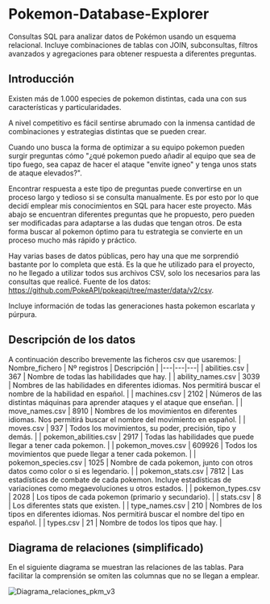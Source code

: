 # Pokemon-Database-Explorer
Consultas SQL para analizar datos de Pokémon usando un esquema relacional. Incluye combinaciones de tablas con JOIN, subconsultas, filtros avanzados y agregaciones para obtener respuesta a diferentes preguntas.

## Introducción
Existen más de 1.000 especies de pokemon distintas, cada una con sus características y particularidades. 

A nivel competitivo es fácil sentirse abrumado con la inmensa cantidad de combinaciones y estrategias distintas que se pueden crear. 

Cuando uno busca la forma de optimizar a su equipo pokemon pueden surgir preguntas cómo "¿qué pokemon puedo añadir al equipo que sea de tipo fuego, sea capaz de hacer el ataque "envite igneo" y tenga unos stats de ataque elevados?". 

Encontrar respuesta a este tipo de preguntas puede convertirse en un proceso largo y tedioso si se consulta manualmente. Es por esto por lo que decidí emplear mis conocimientos en SQL para hacer este proyecto. Más abajo se encuentran diferentes preguntas que he propuesto, pero pueden ser modificadas para adaptarse a las dudas que tengan otros. De esta forma buscar al pokemon óptimo para tu estrategia se convierte en un proceso mucho más rápido y práctico.  

Hay varias bases de datos públicas, pero hay una que me sorprendió bastante por lo completa que está. Es la que he utilizado para el proyecto, no he llegado a utilizar todos sus archivos CSV, solo los necesarios para las consultas que realicé. 
Fuente de los datos: https://github.com/PokeAPI/pokeapi/tree/master/data/v2/csv. 

Incluye información de todas las generaciones hasta pokemon escarlata y púrpura.

## Descripción de los datos

A continuación describo brevemente las ficheros csv que usaremos: 
| Nombre_fichero | Nº registros | Descripción |
|---|---|---|
| abilities.csv | 367 | Nombre de todas las habilidades que hay. |
| ability_names.csv | 3039 | Nombres de las habilidades en diferentes idiomas. Nos permitirá buscar el nombre de la habilidad en español. |
| machines.csv | 2102 | Números de las distintas máquinas para aprender ataques y el ataque que enseñan. |
| move_names.csv | 8910 | Nombres de los movimientos en diferentes idiomas. Nos permitirá buscar el nombre del movimiento en español. |
| moves.csv | 937 | Todos los movimientos, su poder, precisión, tipo y demás. |
| pokemon_abilities.csv | 2917 | Todas las habilidades que puede llegar a tener cada pokemon. |
| pokemon_moves.csv | 609926 | Todos los movimientos que puede llegar a tener cada pokemon. |
| pokemon_species.csv | 1025 | Nombre de cada pokemon, junto con otros datos como color o si es legendario. |
| pokemon_stats.csv | 7812 | Las estadísticas de combate de cada pokemon. Incluye estadísticas de variaciones como megaevoluciones u otros estados. |
| pokemon_types.csv | 2028 | Los tipos de cada pokemon (primario y secundario). |
| stats.csv | 8 | Los diferentes stats que existen. |
| type_names.csv | 210 | Nombres de los tipos en diferentes idiomas. Nos permitirá buscar el nombre del tipo en español. |
| types.csv | 21 | Nombre de todos los tipos que hay. |

## Diagrama de relaciones (simplificado)
En el siguiente diagrama se muestran las relaciones de las tablas. Para facilitar la comprensión se omiten las columnas que no se llegan a emplear.

![Diagrama_relaciones_pkm_v3](<img width="1810" height="1156" alt="image" src="https://github.com/user-attachments/assets/9c6bdd80-c1c8-446f-bfb5-f3c1160987b1" />
)
